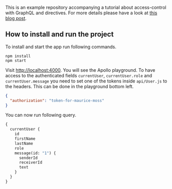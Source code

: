 This is an example repository accompanying a tutorial about access-control with GraphQL and directives. For more details please have a look at [this blog post](https://jkettmann.com/authorization-with-graphql-and-custom-directives).

## How to install and run the project

To install and start the app run following commands.

```
npm install
npm start
```

Visit [http://localhost:4000](http://localhost:4000). You will see the Apollo playground. To have access to the authenticated fields `currentUser`, `currentUser.role` and `currentUser.message` you need to set one of the tokens inside `api/User.js` to the headers. This can be done in the playground bottom left.

```json
{
  "authorization": "token-for-maurice-moss"
}
```

You can now run following query.

```graphql
{
  currentUser {
    id
    firstName
    lastName
    role
    message(id: "1") {
      senderId
      receiverId
      text
    }
  }
}
```
